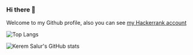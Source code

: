 ### Hi there 👋

Welcome to my Github profile, also you can see [my Hackerrank account](https://www.hackerrank.com/profile/keremsalur)

![Top Langs](https://github-readme-stats.vercel.app/api/top-langs/?username=keremsalur&layout=compact&show_icons=true&theme=github_dark&hide_border=true)

![Kerem Salur's GitHub stats](https://github-readme-stats.vercel.app/api?username=keremsalur&show_icons=true&theme=github_dark&hide_border=true)


<!--
**keremsalur/keremsalur** is a ✨ _special_ ✨ repository because its `README.md` (this file) appears on your GitHub profile.
https://github.com/anuraghazra/github-readme-stats#themes

Here are some ideas to get you started:

- 🔭 I’m currently working on ...
- 🌱 I’m currently learning ...
- 👯 I’m looking to collaborate on ...
- 🤔 I’m looking for help with ...
- 💬 Ask me about ...
- 📫 How to reach me: ...
- 😄 Pronouns: ...
- ⚡ Fun fact: ...
https://github.com/abhisheknaiidu/awesome-github-profile-readme?tab=readme-ov-file#code-mode-
-->
